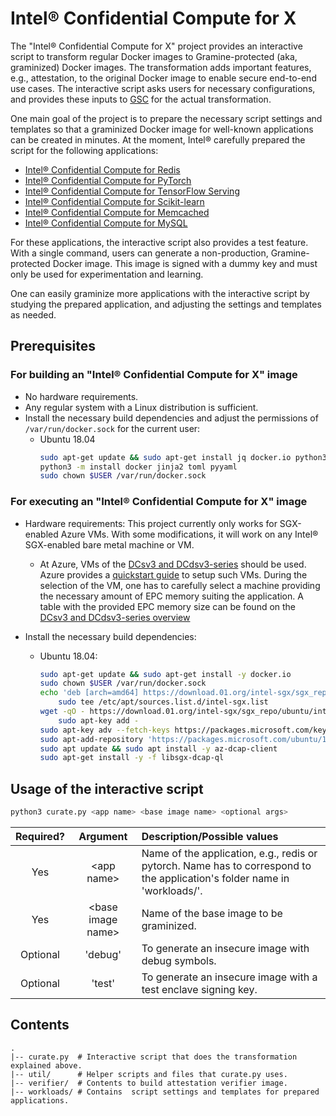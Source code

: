 # Intel® Confidential Compute for X

The "Intel® Confidential Compute for X" project provides an interactive script to transform regular
Docker images to Gramine-protected (aka, graminized) Docker images.
The transformation adds important features, e.g., attestation, to the original Docker image to
enable secure end-to-end use cases.
The interactive script asks users for necessary configurations, and provides these inputs to
[GSC](https://github.com/gramineproject/gsc) for the actual transformation.

One main goal of the project is to prepare the necessary script settings and templates so that a
graminized Docker image for well-known applications can be created in minutes.
At the moment, Intel® carefully prepared the script for the following applications:
* [Intel® Confidential Compute for Redis](workloads/redis/)
* [Intel® Confidential Compute for PyTorch](workloads/pytorch/)
* [Intel® Confidential Compute for TensorFlow Serving](workloads/tensorflow-serving/)
* [Intel® Confidential Compute for Scikit-learn](workloads/sklearn/)
* [Intel® Confidential Compute for Memcached](workloads/memcached/)
* [Intel® Confidential Compute for MySQL](workloads/mysql/)

For these applications, the interactive script also provides a test feature.
With a single command, users can generate a non-production, Gramine-protected Docker image.
This image is signed with a dummy key and must only be used for experimentation and learning.

One can easily graminize more applications with the interactive script by studying the prepared
application, and adjusting the settings and templates as needed.


## Prerequisites

### For building an "Intel® Confidential Compute for X" image

- No hardware requirements.
- Any regular system with a Linux distribution is sufficient.
- Install the necessary build dependencies and adjust the permissions of `/var/run/docker.sock` for the current user:
   - Ubuntu 18.04
        ```sh
        sudo apt-get update && sudo apt-get install jq docker.io python3 python3-pip
        python3 -m install docker jinja2 toml pyyaml
        sudo chown $USER /var/run/docker.sock
        ```


### For executing an "Intel® Confidential Compute for X" image

- Hardware requirements: This project currently only works for SGX-enabled Azure VMs. With some modifications, it will work on any Intel® SGX-enabled bare metal machine or VM.
   - At Azure, VMs of the [DCsv3 and DCdsv3-series](https://learn.microsoft.com/en-us/azure/virtual-machines/dcv3-series) should be used.
   Azure provides a [quickstart guide](https://learn.microsoft.com/en-us/azure/confidential-computing/quick-create-portal)
   to setup such VMs.
   During the selection of the VM, one has to carefully select a machine providing the necessary
   amount of EPC memory suiting the application.
   A table with the provided EPC memory size can be found on the [DCsv3 and DCdsv3-series overview](https://learn.microsoft.com/en-us/azure/virtual-machines/dcv3-series)

- Install the necessary build dependencies:
    - Ubuntu 18.04:
        ```sh
        sudo apt-get update && sudo apt-get install -y docker.io
        sudo chown $USER /var/run/docker.sock
        echo 'deb [arch=amd64] https://download.01.org/intel-sgx/sgx_repo/ubuntu bionic main' |
            sudo tee /etc/apt/sources.list.d/intel-sgx.list
        wget -qO - https://download.01.org/intel-sgx/sgx_repo/ubuntu/intel-sgx-deb.key |
            sudo apt-key add -
        sudo apt-key adv --fetch-keys https://packages.microsoft.com/keys/microsoft.asc
        sudo apt-add-repository 'https://packages.microsoft.com/ubuntu/18.04/prod main'
        sudo apt update && sudo apt install -y az-dcap-client
        sudo apt-get install -y -f libsgx-dcap-ql
        ```


## Usage of the interactive script

```sh
python3 curate.py <app name> <base image name> <optional args>
```


| Required?| Argument | Description/Possible values |
| :----: | :----: | :--- |
| Yes | \<app name\> | Name of the application, e.g., redis or pytorch. Name has to correspond to the application's folder name in 'workloads/'. |
| Yes | \<base image name\> | Name of the base image to be graminized. |
| Optional | 'debug' | To generate an insecure image with debug symbols. |
| Optional | 'test'  | To generate an insecure image with a test enclave signing key. |


## Contents

    .
    |-- curate.py  # Interactive script that does the transformation explained above.
    |-- util/      # Helper scripts and files that curate.py uses.
    |-- verifier/  # Contents to build attestation verifier image.
    |-- workloads/ # Contains  script settings and templates for prepared applications.
